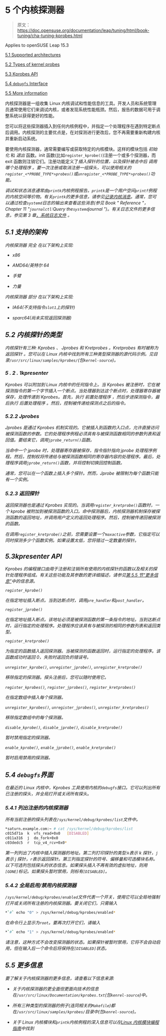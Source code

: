 # 5 个内核探测器

> 原文：<https://doc.opensuse.org/documentation/leap/tuning/html/book-tuning/cha-tuning-kprobes.html>

Applies to openSUSE Leap 15.3

[5.1 Supported architectures](cha-tuning-kprobes.html#cha-tuning-kprobes-supparch)

[5.2 Types of kernel probes](cha-tuning-kprobes.html#cha-tuning-kprobes-types)

[5.3 Kprobes API](cha-tuning-kprobes.html#cha-tuning-kprobes-api)

[5.4 `debugfs` Interface](cha-tuning-kprobes.html#cha-tuning-kprobes-debugfs)

[5.5 More information](cha-tuning-kprobes.html#cha-tuning-kprobes-moreinfo)

内核探测器是一组收集 Linux 内核调试和性能信息的工具。开发人员和系统管理员通常使用它们来调试内核，或者发现系统性能瓶颈。然后，报告的数据可用于调整系统以获得更好的性能。

您可以将这些探测器插入到任何内核例程中，并指定一个处理程序在遇到特定断点后调用。内核探测的主要优点是，在对探测进行更改后，您不再需要重新构建内核并重新启动系统。

要使用内核探测器，通常需要编写或获取特定的内核模块。这样的模块包括 *初始化* 和 *退出* 函数。init 函数(比如`register_kprobe()`)注册一个或多个探测器，而 exit 函数则注销它们。注册功能定义了*插入探针的位置，以及探针被击中后 *调用哪个处理程序* 。要一次注册或取消注册一组探头，可以使用相关的`register_<*PROBE_TYPE*>probes()`或`unregister_<*PROBE_TYPE*>probes()`功能。*

*调试和状态消息通常由`printk`内核例程报告。`printk`是一个用户空间`printf`例程的内核空间等价物。有关`printk`的更多信息，请参见[记录内核消息](https://www.win.tue.nl/~aeb/linux/lk/lk-2.html#ss2.8)。通常，您可以通过检查`systemd`日志的输出来查看这些消息(参见 Book " *Reference* "，Chapter 11 "`journalctl`:Query the`systemd`journal ")。有关日志文件的更多信息，参见第 3 章[，*系统日志文件*](cha-tuning-syslog.html "Chapter 3. System log files") 。*

## *5.1 支持的架构*

*内核探测器 *完全* 在以下架构上实现:*

*   *x86*

*   *AMD64/英特尔 64*

*   *手臂*

*   *力量*

*内核探测器 *部分* 在以下架构上实现:*

*   *IA64(不支持指令`slot1`上的探针)*

*   *sparc64(尚未实现返回探测器)*

## *5.2 内核探针的类型*

*内核探针有三种: *Kprobes* 、 *Jprobes* 和 *Kretprobes* 。Kretprobes 有时被称为 *返回探针* 。您可以在 Linux 内核中找到所有三种类型探测器的源代码示例。见目录`/usr/src/linux/samples/kprobes/`(包`kernel-source`)。*

### *5 . 2 . 1kpresenter*

*Kprobes 可以附加到 Linux 内核中的任何指令上。当 Kprobes 被注册时，它在被探测指令的第一个字节插入一个断点。当处理器到达这个断点时，处理器寄存器被保存，处理传递到 Kprobes。首先，执行 *前置处理程序* ，然后步进探测指令，最后执行 *后置处理程序* 。然后，控制被传递给探测点之后的指令。*

### *5.2.2 Jprobes*

*Jprobes 是通过 Kprobes 机制实现的。它被插入到函数的入口点，允许直接访问被探测函数的参数。它的处理程序例程必须具有与被探测函数相同的参数列表和返回值。要结束它，调用`jprobe_return()`函数。*

*当命中一个 jprobe 时，处理器寄存器被保存，指令指针指向 jprobe 处理程序例程。然后，控制权将传递给与被探测函数相同的寄存器内容的处理程序。最后，处理程序调用`jprobe_return()`函数，并将控制切换回控制函数。*

*通常，您可以在一个函数上插入多个探针。然而，Jprobe 被限制为每个函数只能有一个实例。*

### *5.2.3 返回探针*

*返回探测器也是通过 Kprobes 实现的。当调用`register_kretprobe()`函数时，一个 kprobe 被附加到被探测函数的入口。命中探测器后，内核探测器机制保存被探测函数的返回地址，并调用用户定义的返回处理程序。然后，控制被传递回被探测的函数。*

*在调用`register_kretprobe()`之前，您需要设置一个`maxactive`参数，它指定可以同时探测多少个函数实例。如果设置太低，您将错过一定数量的探针。*

## *5.3kpresenter API*

*Kprobes 的编程接口由用于注册和注销所有使用的内核探针的函数以及相关的探针处理程序组成。有关这些功能及其参数的更详细描述，请参见[第 5.5 节“更多信息”](cha-tuning-kprobes.html#cha-tuning-kprobes-moreinfo "5.5. More information")中的信息源。*

*`register_kprobe()`*

*在指定地址插入断点。当到达断点时，调用`pre_handler`和`post_handler`。*

*`register_jprobe()`*

*在指定地址插入断点。该地址必须是被探测函数的第一条指令的地址。当到达断点时，运行指定的处理程序。处理程序应该具有与被探测的相同的参数列表和返回类型。*

*`register_kretprobe()`*

*为指定的函数插入返回探测器。当被探测的函数返回时，运行指定的处理程序。该函数成功时返回 0，失败时返回负的错误号。*

*`unregister_kprobe()`, `unregister_jprobe()`, `unregister_kretprobe()`*

*移除指定的探测器。探头注册后，您可以随时使用它。*

*`register_kprobes()`, `register_jprobes()`, `register_kretprobes()`*

*在指定数组中插入每个探测器。*

*`unregister_kprobes()`, `unregister_jprobes()`, `unregister_kretprobes()`*

*移除指定数组中的每个探测器。*

*`disable_kprobe()`, `disable_jprobe()`, `disable_kretprobe()`*

*暂时禁用指定的探测器。*

*`enable_kprobe()`, `enable_jprobe()`, `enable_kretprobe()`*

*暂时启用禁用的探测器。*

## *5.4 `debugfs`界面*

*在最近的 Linux 内核中，Kprobes 工具使用内核的`debugfs`接口。它可以列出所有已注册的探头，并全局打开或关闭所有探头。*

### *5.4.1 列出注册的内核探测器*

*所有当前注册的探头列表在`/sys/kernel/debug/kprobes/list`文件中。*

```sh
*saturn.example.com:~ # cat /sys/kernel/debug/kprobes/list
c015d71a  k  vfs_read+0x0   [DISABLED]
c011a316  j  do_fork+0x0
c03dedc5  r  tcp_v4_rcv+0x0*
```

*第一列列出了内核中插入探测器的地址。第二列打印探针的类型:`k`表示 k 探针，`j`表示 j 探针，`r`表示返回探针。第三列指定探针的符号、偏移量和可选模块名称。以下可选列包括探头的状态信息。如果探头插入不再有效的虚拟地址，则用`[GONE]`标记。如果探头暂时禁用，则标有`[DISABLED]`。*

### *5.4.2 全局启用/禁用内核探测器*

*`/sys/kernel/debug/kprobes/enabled`文件代表一个开关，使用它可以全局地强制打开或关闭所有注册的内核探测器。要关闭它们，只需输入*

```sh
*`#` echo "0" > /sys/kernel/debug/kprobes/enabled*
```

*在命令行上显示为`root`。要再次打开它们，请输入*

```sh
*`#` echo "1" > /sys/kernel/debug/kprobes/enabled*
```

*请注意，这种方式不会改变探测器的状态。如果探针被暂时禁用，它将不会自动启用，但在输入后一个命令后将保持在`[DISABLED]`状态。*

## *5.5 更多信息*

*要了解关于内核探测器的更多信息，请查看以下信息来源:*

*   *关于内核探测器的更全面但更面向技术的信息在`/usr/src/linux/Documentation/kprobes.txt`(包`kenrel-source`)中。*

*   *所有三种类型的探测器的例子(连同相关的`Makefile`)都在`/usr/src/linux/samples/kprobes/`目录中(包`kenrel-source`)。*

*   *关于 Linux 内核模块和`printk`内核例程的深入信息可以在[Linux 内核模块编程指南](http://tldp.org/LDP/lkmpg/2.6/html/lkmpg.html)中找到*